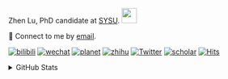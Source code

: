 <p>Zhen Lu, PhD candidate at <a href="https://phs.sysu.edu.cn/">SYSU</a>. <img src="https://media.giphy.com/media/WUlplcMpOCEmTGBtBW/giphy.gif" width="30">
</em></p>

💬 Connect to me by [email](mailto:luzh29@mail2.sysu.edu.cn).

[![bilibili](https://img.shields.io/badge/陆震同学-B站-yellow)](https://space.bilibili.com/32159908) [![wechat](https://img.shields.io/badge/陆震生物统计-微信公众号-important)](https://leslie-lu.github.io/uploads/qrcode.jpg) [![planet](https://img.shields.io/badge/陆震-知识星球-blueviolet)](https://wx.zsxq.com/dweb2) [![zhihu](https://img.shields.io/badge/陆震同学-知乎-blue)](https://www.zhihu.com/people/edison-70-18) [![Twitter](https://img.shields.io/badge/ZhenLu_Biost-Twitter-ff69b4)](https://twitter.com/ZhenLu_Biost) [![scholar](https://img.shields.io/badge/ZhenLu-Scholar-00ffff)](https://scholar.google.com/citations?user=LKLQ1g8AAAAJ) [![Hits](https://hits.seeyoufarm.com/api/count/incr/badge.svg?url=https%3A%2F%2Fgithub.com%2FLeslie-Lu%2FLeslie-Lu&count_bg=%2379C83D&title_bg=%23555555&icon=&icon_color=%23E7E7E7&title=hits&edge_flat=false)](https://hits.seeyoufarm.com)

<details>
 
<summary>GitHub Stats</summary>


<!--START_SECTION:waka-->
**🐱 My GitHub Data** 

> 📦 223.5 kB Used in GitHub's Storage 
 > 
> 🏆 140 Contributions in the Year 2024
 > 
> 🚫 Not Opted to Hire
 > 
> 📜 15 Public Repositories 
 > 
> 🔑 5 Private Repositories 
 > 
**I'm an Early 🐤** 

```text
🌞 Morning                17 commits          █░░░░░░░░░░░░░░░░░░░░░░░░   03.44 % 
🌆 Daytime                309 commits         ████████████████░░░░░░░░░   62.55 % 
🌃 Evening                166 commits         ████████░░░░░░░░░░░░░░░░░   33.60 % 
🌙 Night                  2 commits           ░░░░░░░░░░░░░░░░░░░░░░░░░   00.40 % 
```
📅 **I'm Most Productive on Monday** 

```text
Monday                   110 commits         ██████░░░░░░░░░░░░░░░░░░░   22.27 % 
Tuesday                  60 commits          ███░░░░░░░░░░░░░░░░░░░░░░   12.15 % 
Wednesday                110 commits         ██████░░░░░░░░░░░░░░░░░░░   22.27 % 
Thursday                 73 commits          ████░░░░░░░░░░░░░░░░░░░░░   14.78 % 
Friday                   54 commits          ███░░░░░░░░░░░░░░░░░░░░░░   10.93 % 
Saturday                 39 commits          ██░░░░░░░░░░░░░░░░░░░░░░░   07.89 % 
Sunday                   48 commits          ██░░░░░░░░░░░░░░░░░░░░░░░   09.72 % 
```


**I Mostly Code in HTML** 

```text
HTML                     7 repos             ██████████░░░░░░░░░░░░░░░   41.18 % 
R                        6 repos             █████████░░░░░░░░░░░░░░░░   35.29 % 
SAS                      3 repos             ████░░░░░░░░░░░░░░░░░░░░░   17.65 % 
Python                   1 repo              █░░░░░░░░░░░░░░░░░░░░░░░░   05.88 % 
```




 Last Updated on 13/06/2024 18:41:40 UTC
<!--END_SECTION:waka-->

-----

**NOTE: Top languages does not indicate my skill level or anything like that. It is just a metric of which languages have been hosted by me on GitHub based on the usage across repositories.**

</details>
